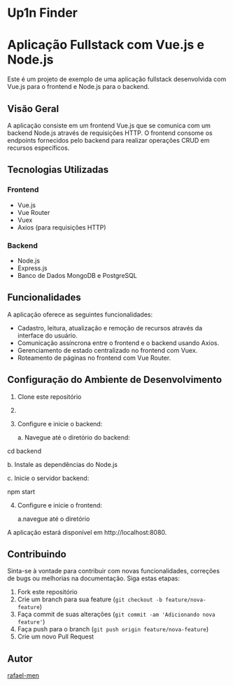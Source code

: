 
<body>

  <h1>Up1n Finder</h1>

 # Aplicação Fullstack com Vue.js e Node.js

Este é um projeto de exemplo de uma aplicação fullstack desenvolvida com Vue.js para o frontend e Node.js para o backend.

## Visão Geral

A aplicação consiste em um frontend Vue.js que se comunica com um backend Node.js através de requisições HTTP. O frontend consome os endpoints fornecidos pelo backend para realizar operações CRUD em recursos específicos.

## Tecnologias Utilizadas

### Frontend

- Vue.js
- Vue Router
- Vuex
- Axios (para requisições HTTP)

### Backend

- Node.js
- Express.js
- Banco de Dados  MongoDB e PostgreSQL

## Funcionalidades

A aplicação oferece as seguintes funcionalidades:

- Cadastro, leitura, atualização e remoção de recursos através da interface do usuário.
- Comunicação assíncrona entre o frontend e o backend usando Axios.
- Gerenciamento de estado centralizado no frontend com Vuex.
- Roteamento de páginas no frontend com Vue Router.

## Configuração do Ambiente de Desenvolvimento

1. Clone este repositório
2. 
3. Configure e inicie o backend:

   a. Navegue até o diretório do backend:

cd backend

   b. Instale as dependências do Node.js

   c. Inicie o servidor backend:

   npm start

4. Configure e inicie o frontend:

    a.navegue até o diretório


A aplicação estará disponível em http://localhost:8080.

## Contribuindo

Sinta-se à vontade para contribuir com novas funcionalidades, correções de bugs ou melhorias na documentação. Siga estas etapas:

1. Fork este repositório
2. Crie um branch para sua feature (`git checkout -b feature/nova-feature`)
3. Faça commit de suas alterações (`git commit -am 'Adicionando nova feature'`)
4. Faça push para o branch (`git push origin feature/nova-feature`)
5. Crie um novo Pull Request

## Autor

[rafael-men](https://github.com/rafael-men)


